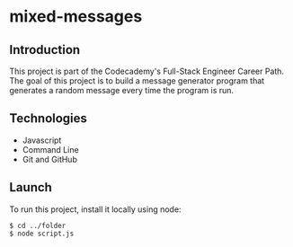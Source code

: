 # mixed-messages

## Introduction
This project is part of the Codecademy's Full-Stack Engineer Career Path. The goal of this project is to build a message generator program that generates a random message every time the program is run.

## Technologies
- Javascript
- Command Line
- Git and GitHub

## Launch
To run this project, install it locally using node: 
```
$ cd ../folder 
$ node script.js
```